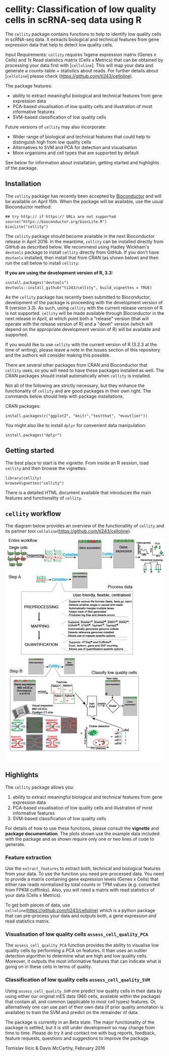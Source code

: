 # cellity: Classification of low quality cells in scRNA-seq data using R

The `cellity` package contains functions to help to identify low quality cells in scRNA-seq data. 
It extracts biological and technical features from gene expression data that help to detect low quality cells.

Input Requirements: 
`cellity` requires 1xgene expression matrix (Genes x Cells) and 1x Read statistics matrix (Cells x Metrics) that can be obtained by processing your data first with [`celloline`]. This will map your data and generate a counts-table + statistics about reads. For further details about [`celloline`] please check (https://github.com/ti243/celloline).

The package features:

* ability to extract meaningful biological and technical features from gene expression data
* PCA-based visualisation of low quality cells and illustration of most informative features
* SVM-based classification of low quality cells

Future versions of `cellity` may also incorporate:

* Wider range of biological and technical features that could help to distinguish high from low quality cells
* Alternatives to SVM and PCA for detection and visualisation 
* More organisms and cell types that are supported by default

See below for information about installation, getting started and highlights of the package.

## Installation
The `cellity` package has  recently been accepted by
[Bioconductor](http://bioconductor.org/) and will be available on April 15th.
When the package will be available, use the usual Bioconductor method:

```
## try http:// if https:// URLs are not supported
source("https://bioconductor.org/biocLite.R")
biocLite("cellity")
```

The `cellity` package should become available in the next Bioconductor release in
April 2016. In the meantime, `cellity` can be installed directly from GitHub as
described below. We recommend using Hadley Wickham's `devtools` package to 
install `cellity` directly from GitHub. If you don't have `devtools` installed, 
then install that from CRAN (as shown below) and then run the call below to 
install `cellity`:

**If you are using the development version of R, 3.3:**
```{r}
install.packages("devtools")
devtools::install_github("ti243/cellity", build_vignettes = TRUE)
```

As the `cellity` package has recently been submitted to Bioconductor, 
development of the package is proceeding with the development version of R 
(version 3.3). As such, using `cellity` with the current release version of R is
not supported. `cellity` will be 
made available through Bioconductor in the next release in April, at which point
both a "release" version (that will operate with the release version of R) and a
"devel" version (which will depend on the appropriate development version of R) 
will be available and supported.

If you would like to use `cellity` with the current version of R (3.2.3 at the 
time of writing), please leave a note in the Issues section of this repository 
and the authors will consider making this possible.

There are several other packages from CRAN and Bioconductor that `cellity` uses,
so you will need to have these packages installed as well. The CRAN packages
should install automatically when `cellity` is installed.

Not all of the following are strictly necessary, but they enhance the
functionality of `cellity` and are good packages in their own right. The commands
below should help with package installations.

CRAN packages:

```{r}
install.packages(c("ggplot2", "knitr","testthat", "mvoutlier"))
```


You might also like to install `dplyr` for convenient data manipulation:

```{r}
install.packages("dplyr")
```


## Getting started

<!---
The best place to start is the [vignette](http://htmlpreview.github.io/?http://github.com/davismcc/scater/blob/master/vignettes/vignette.html).
-->

The best place to start is the vignette. From inside an R session, load `cellity`
and then browse the vignettes:

```{r}
library(cellity)
browseVignettes("cellity")
```

There is a detailed HTML document available that introduces the main features
and functionality of `cellity`.

## `cellity` workflow

The diagram below provides an overview of the functionallity of `cellity` and its partner tool `celloline`(https://github.com/ti243/celloline).

![Diagram outlining the cellity workflow](inst/cellity_overview.png)


## Highlights

The `cellity` package allows you:

1. ability to extract meaningful biological and technical features from gene expression data
2. PCA-based visualisation of low quality cells and illustration of most informative features
3. SVM-based classification of low quality cells

For details of how to use these functions, please consult the **vignette** and **package documentation**.  The plots shown use the example data included with the package and as shown require only one or two lines of code to generate.

### Feature extraction

Use the `extract_features` to extract both, technical and biological features from your data. To use the function you need pre-processed data. You need to provide a matrix containing gene expression levels (Genes x Cells) that either raw reads normalised by total counts or TPM values (e.g. converted from FPKM cufflinks). Also, you will need a matrix with read statistics of your data (Cells x Metrics). 

To get both pieces of data, use `celloline`(https://github.com/ti243/celloline) which is a python package that can pre-process your data and outputs both, a gene expression and read statistics matrix.

### Visualisation of low quality cells `assess_cell_quality_PCA`

The `assess_cell_quality_PCA` function provides the ability to visualise low quality cells by performing a PCA on features. It than uses an outlier detection algorithm to determine what are high and low quality cells. Moreover, it outputs the most informative features that can indicate what is going on in these cells in terms of quality.

### Classification of low quality cells `assess_cell_quality_SVM`

Using `assess_cell_quality_SVM` one predict low quality cells in their data by using either our original mES data (960 cells, available within the package) that contain all, and common (applicable to most cell types) features. Or, alternatively one can use part of their own data (if prior quality annotation is available) to train the SVM and predict on the remainder of data.


The package is currently in an Beta state. The major functionality of the 
package is settled, but it is still under development so may change from time 
to time. Please do try it and contact me with bug reports, feedback, feature 
requests, questions and suggestions to improve the package.

Tomislav Ilicic & Davis McCarthy, February 2016

